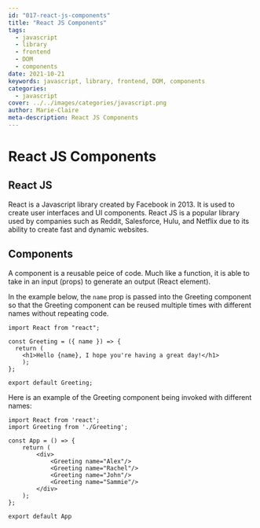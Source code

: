 ```yaml
---
id: "017-react-js-components"
title: "React JS Components"
tags:
  - javascript
  - library
  - frontend
  - DOM
  - components
date: 2021-10-21
keywords: javascript, library, frontend, DOM, components
categories:
  - javascript
cover: ../../images/categories/javascript.png
author: Marie-Claire
meta-description: React JS Components
---
```


# React JS Components

## React JS

React is a Javascript library created by Facebook in 2013. It is used to create user interfaces and UI components. React JS is a popular library used by companies such as Reddit, Salesforce, Hulu, and Netflix due to its ability to create fast and dynamic websites.

## Components

A component is a reusable peice of code. Much like a function, it is able to take in an input (props) to generate an output (React element).

In the example below, the `name` prop is passed into the Greeting component so that the Greeting component
can be reused multiple times with different names without repeating code.

```JSX
import React from "react";

const Greeting = ({ name }) => {
  return (
    <h1>Hello {name}, I hope you're having a great day!</h1>
    );
};

export default Greeting;
```

Here is an example of the Greeting component being invoked with different names:

```JSX
import React from 'react';
import Greeting from './Greeting';

const App = () => {
    return (
        <div>
            <Greeting name="Alex"/>
            <Greeting name="Rachel"/>
            <Greeting name="John"/>
            <Greeting name="Sammie"/>
        </div>
    );
};

export default App
```
